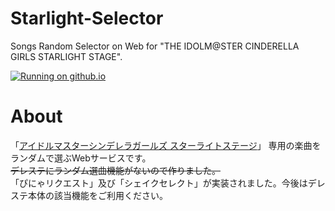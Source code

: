 # Starlight-Selector
Songs Random Selector on Web for "THE IDOLM@STER CINDERELLA GIRLS STARLIGHT STAGE".
 
[![Running on github.io](https://img.shields.io/badge/running%20on-github.io-brightgreen.svg)](https://razlite.github.io/Starlight-Selector/)

# About
「[アイドルマスターシンデレラガールズ スターライトステージ](http://cinderella.idolmaster.jp/sl-stage/ "アイドルマスターシンデレラガールズ スターライトステージ")」 専用の楽曲をランダムで選ぶWebサービスです。  
~~デレステにランダム選曲機能がないので作りました。~~  
「ぴにゃリクエスト」及び「シェイクセレクト」が実装されました。今後はデレステ本体の該当機能をご利用ください。  

